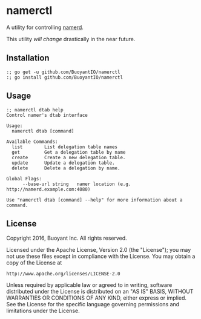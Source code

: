 # namerctl #

A utility for controlling [namerd](https://github.com/BuoyantIO/linkerd/tree/master/namerd).

This utility _will change_ drastically in the near future.

## Installation ##

```
:; go get -u github.com/BuoyantIO/namerctl
:; go install github.com/BuoyantIO/namerctl
```

## Usage ##

```
:; namerctl dtab help
Control namer's dtab interface

Usage:
  namerctl dtab [command]

Available Commands:
  list        List delegation table names
  get         Get a delegation table by name
  create      Create a new delegation table.
  update      Update a delegation table.
  delete      Delete a delegation by name.

Global Flags:
      --base-url string   namer location (e.g. http://namerd.example.com:4080)

Use "namerctl dtab [command] --help" for more information about a
command.
```

## License ##

Copyright 2016, Buoyant Inc. All rights reserved.

Licensed under the Apache License, Version 2.0 (the "License"); you may not use
these files except in compliance with the License. You may obtain a copy of the
License at

    http://www.apache.org/licenses/LICENSE-2.0

Unless required by applicable law or agreed to in writing, software distributed
under the License is distributed on an "AS IS" BASIS, WITHOUT WARRANTIES OR
CONDITIONS OF ANY KIND, either express or implied. See the License for the
specific language governing permissions and limitations under the License.
